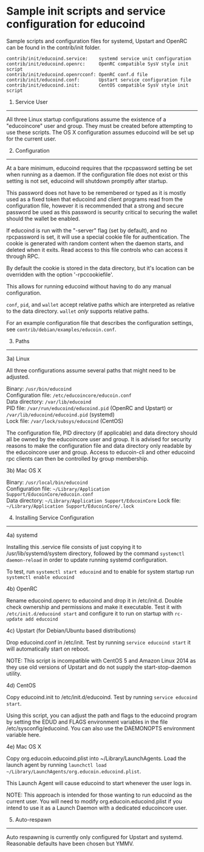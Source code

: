 Sample init scripts and service configuration for educoind
==========================================================

Sample scripts and configuration files for systemd, Upstart and OpenRC
can be found in the contrib/init folder.

    contrib/init/educoind.service:    systemd service unit configuration
    contrib/init/educoind.openrc:     OpenRC compatible SysV style init script
    contrib/init/educoind.openrcconf: OpenRC conf.d file
    contrib/init/educoind.conf:       Upstart service configuration file
    contrib/init/educoind.init:       CentOS compatible SysV style init script

1. Service User
---------------------------------

All three Linux startup configurations assume the existence of a "educoincore" user
and group.  They must be created before attempting to use these scripts.
The OS X configuration assumes educoind will be set up for the current user.

2. Configuration
---------------------------------

At a bare minimum, educoind requires that the rpcpassword setting be set
when running as a daemon.  If the configuration file does not exist or this
setting is not set, educoind will shutdown promptly after startup.

This password does not have to be remembered or typed as it is mostly used
as a fixed token that educoind and client programs read from the configuration
file, however it is recommended that a strong and secure password be used
as this password is security critical to securing the wallet should the
wallet be enabled.

If educoind is run with the "-server" flag (set by default), and no rpcpassword is set,
it will use a special cookie file for authentication. The cookie is generated with random
content when the daemon starts, and deleted when it exits. Read access to this file
controls who can access it through RPC.

By default the cookie is stored in the data directory, but it's location can be overridden
with the option '-rpccookiefile'.

This allows for running educoind without having to do any manual configuration.

`conf`, `pid`, and `wallet` accept relative paths which are interpreted as
relative to the data directory. `wallet` *only* supports relative paths.

For an example configuration file that describes the configuration settings,
see `contrib/debian/examples/educoin.conf`.

3. Paths
---------------------------------

3a) Linux

All three configurations assume several paths that might need to be adjusted.

Binary:              `/usr/bin/educoind`  
Configuration file:  `/etc/educoincore/educoin.conf`  
Data directory:      `/var/lib/educoind`  
PID file:            `/var/run/educoind/educoind.pid` (OpenRC and Upstart) or `/var/lib/educoind/educoind.pid` (systemd)  
Lock file:           `/var/lock/subsys/educoind` (CentOS)  

The configuration file, PID directory (if applicable) and data directory
should all be owned by the educoincore user and group.  It is advised for security
reasons to make the configuration file and data directory only readable by the
educoincore user and group.  Access to educoin-cli and other educoind rpc clients
can then be controlled by group membership.

3b) Mac OS X

Binary:              `/usr/local/bin/educoind`  
Configuration file:  `~/Library/Application Support/EducoinCore/educoin.conf`  
Data directory:      `~/Library/Application Support/EducoinCore`
Lock file:           `~/Library/Application Support/EducoinCore/.lock`

4. Installing Service Configuration
-----------------------------------

4a) systemd

Installing this .service file consists of just copying it to
/usr/lib/systemd/system directory, followed by the command
`systemctl daemon-reload` in order to update running systemd configuration.

To test, run `systemctl start educoind` and to enable for system startup run
`systemctl enable educoind`

4b) OpenRC

Rename educoind.openrc to educoind and drop it in /etc/init.d.  Double
check ownership and permissions and make it executable.  Test it with
`/etc/init.d/educoind start` and configure it to run on startup with
`rc-update add educoind`

4c) Upstart (for Debian/Ubuntu based distributions)

Drop educoind.conf in /etc/init.  Test by running `service educoind start`
it will automatically start on reboot.

NOTE: This script is incompatible with CentOS 5 and Amazon Linux 2014 as they
use old versions of Upstart and do not supply the start-stop-daemon utility.

4d) CentOS

Copy educoind.init to /etc/init.d/educoind. Test by running `service educoind start`.

Using this script, you can adjust the path and flags to the educoind program by
setting the EDUD and FLAGS environment variables in the file
/etc/sysconfig/educoind. You can also use the DAEMONOPTS environment variable here.

4e) Mac OS X

Copy org.educoin.educoind.plist into ~/Library/LaunchAgents. Load the launch agent by
running `launchctl load ~/Library/LaunchAgents/org.educoin.educoind.plist`.

This Launch Agent will cause educoind to start whenever the user logs in.

NOTE: This approach is intended for those wanting to run educoind as the current user.
You will need to modify org.educoin.educoind.plist if you intend to use it as a
Launch Daemon with a dedicated educoincore user.

5. Auto-respawn
-----------------------------------

Auto respawning is currently only configured for Upstart and systemd.
Reasonable defaults have been chosen but YMMV.
